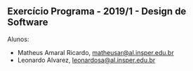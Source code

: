 Exercício Programa - 2019/1 - Design de Software
------------------------------------------------

Alunos: 
- Matheus Amaral Ricardo, matheusar@al.insper.edu.br
- Leonardo Alvarez, leonardosa@al.insper.edu.br

